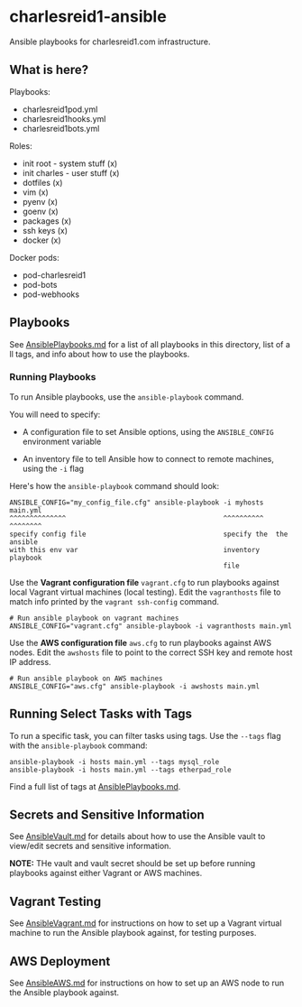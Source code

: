 # charlesreid1-ansible

Ansible playbooks for charlesreid1.com infrastructure.

## What is here?

Playbooks:
- charlesreid1pod.yml
- charlesreid1hooks.yml
- charlesreid1bots.yml


Roles:
- init root - system stuff (x)
- init charles - user stuff (x)
- dotfiles (x)
- vim (x)
- pyenv (x)
- goenv (x)
- packages (x)
- ssh keys (x)
- docker (x)

Docker pods:
- pod-charlesreid1
- pod-bots
- pod-webhooks

## Playbooks

See [AnsiblePlaybooks.md](AnsiblePlaybooks.md) for a list of all
playbooks in this directory, list of a ll tags,
and info about how to use the playbooks.


### Running Playbooks

To run Ansible playbooks, use the `ansible-playbook` command.

You will need to specify:

* A configuration file to set Ansible options, using the
  `ANSIBLE_CONFIG` environment variable

* An inventory file to tell Ansible how to connect to
  remote machines, using the `-i` flag 

Here's how the `ansible-playbook` command should look:

```
ANSIBLE_CONFIG="my_config_file.cfg" ansible-playbook -i myhosts   main.yml
^^^^^^^^^^^^^^                                       ^^^^^^^^^^   ^^^^^^^^
specify config file                                  specify the  the ansible
with this env var                                    inventory    playbook
                                                     file
```

Use the **Vagrant configuration file** `vagrant.cfg` to run 
playbooks against local Vagrant virtual machines (local testing).
Edit the `vagranthosts` file to match info printed by the
`vagrant ssh-config` command.

```
# Run ansible playbook on vagrant machines
ANSIBLE_CONFIG="vagrant.cfg" ansible-playbook -i vagranthosts main.yml
```

Use the **AWS configuration file** `aws.cfg` to run
playbooks against AWS nodes. Edit the `awshosts` file to point
to the correct SSH key and remote host IP address.

```
# Run ansible playbook on AWS machines
ANSIBLE_CONFIG="aws.cfg" ansible-playbook -i awshosts main.yml
```

## Running Select Tasks with Tags

To run a specific task, you can filter tasks using tags.
Use the `--tags` flag with the `ansible-playbook` command:

```
ansible-playbook -i hosts main.yml --tags mysql_role
ansible-playbook -i hosts main.yml --tags etherpad_role
```

Find a full list of tags at [AnsiblePlaybooks.md](AnsiblePlaybooks.md).


## Secrets and Sensitive Information

See [AnsibleVault.md](AnsibleVault.md) for details about how to use
the Ansible vault to view/edit secrets and sensitive information.

**NOTE:** THe vault and vault secret should be set up before 
running playbooks against either Vagrant or AWS machines.


## Vagrant Testing

See [AnsibleVagrant.md](AnsibleVagrant.md) for instructions on how to set up
a Vagrant virtual machine to run the Ansible playbook
against, for testing purposes.


## AWS Deployment

See [AnsibleAWS.md](AnsibleAWS.md) for instructions on how to set up an AWS
node to run the Ansible playbook against.

